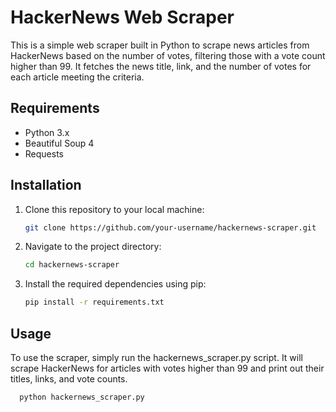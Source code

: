 # HackerNews Web Scraper

This is a simple web scraper built in Python to scrape news articles from HackerNews based on the number of votes, filtering those with a vote count higher than 99. It fetches the news title, link, and the number of votes for each article meeting the criteria.

## Requirements

- Python 3.x
- Beautiful Soup 4
- Requests

## Installation

1. Clone this repository to your local machine:

   ```bash
   git clone https://github.com/your-username/hackernews-scraper.git
    ```
2. Navigate to the project directory:
    ```bash
   cd hackernews-scraper
    ```
3. Install the required dependencies using pip:
    ```bash
   pip install -r requirements.txt
    ```

## Usage

To use the scraper, simply run the hackernews_scraper.py script. It will scrape HackerNews for articles with votes higher than 99 and print out their titles, links, and vote counts.
 ```bash
   python hackernews_scraper.py
 ```

